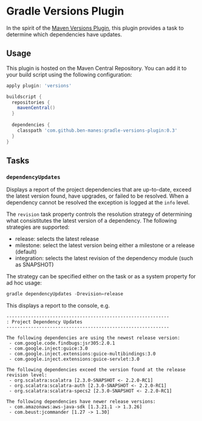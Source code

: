 # Gradle Versions Plugin

In the spirit of the [Maven Versions Plugin](http://mojo.codehaus.org/versions-maven-plugin/), 
this plugin provides a task to determine which dependencies have updates.

## Usage

This plugin is hosted on the Maven Central Repository. You can add it to your build script using
the following configuration:

```groovy
apply plugin: 'versions'

buildscript {
  repositories {
    mavenCentral()
  }
  
  dependencies {
    classpath 'com.github.ben-manes:gradle-versions-plugin:0.3'
  }
}
```

## Tasks

### `dependencyUpdates`

Displays a report of the project dependencies that are up-to-date, exceed the latest version found,
have upgrades, or failed to be resolved. When a dependency cannot be resolved the exception is
logged at the `info` level.

The `revision` task property controls the resolution strategy of determining what consistitutes the
latest version of a dependency. The following strategies are supported:

  * release: selects the latest release
  * milestone: select the latest version being either a milestone or a release (default)
  * integration: selects the latest revision of the dependency module (such as SNAPSHOT)

The strategy can be specified either on the task or as a system property for ad hoc usage:

```groovy
gradle dependencyUpdates -Drevision=release
```

This displays a report to the console, e.g.

```
------------------------------------------------------------
: Project Dependency Updates
------------------------------------------------------------

The following dependencies are using the newest release version:
 - com.google.code.findbugs:jsr305:2.0.1
 - com.google.inject:guice:3.0
 - com.google.inject.extensions:guice-multibindings:3.0
 - com.google.inject.extensions:guice-servlet:3.0

The following dependencies exceed the version found at the release revision level:
 - org.scalatra:scalatra [2.3.0-SNAPSHOT <- 2.2.0-RC1]
 - org.scalatra:scalatra-auth [2.3.0-SNAPSHOT <- 2.2.0-RC1]
 - org.scalatra:scalatra-specs2 [2.3.0-SNAPSHOT <- 2.2.0-RC1]

The following dependencies have newer release versions:
 - com.amazonaws:aws-java-sdk [1.3.21.1 -> 1.3.26]
 - com.beust:jcommander [1.27 -> 1.30]
```

